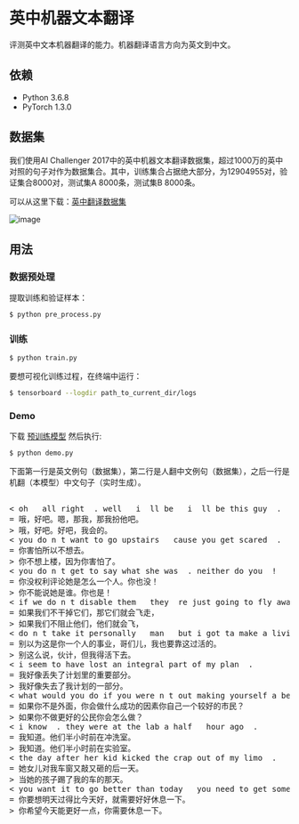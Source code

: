 # 英中机器文本翻译

评测英中文本机器翻译的能力。机器翻译语言方向为英文到中文。


## 依赖

- Python 3.6.8
- PyTorch 1.3.0

## 数据集

我们使用AI Challenger 2017中的英中机器文本翻译数据集，超过1000万的英中对照的句子对作为数据集合。其中，训练集合占据绝大部分，为12904955对，验证集合8000对，测试集A 8000条，测试集B 8000条。

可以从这里下载：[英中翻译数据集](https://challenger.ai/datasets/translation)

![image](https://github.com/foamliu/Transformer/raw/master/images/dataset.png)

## 用法

### 数据预处理
提取训练和验证样本：
```bash
$ python pre_process.py
```

### 训练
```bash
$ python train.py
```

要想可视化训练过程，在终端中运行：
```bash
$ tensorboard --logdir path_to_current_dir/logs
```

### Demo
下载 [预训练模型](https://github.com/foamliu/Scene-Classification/releases/download/v1.0/model.85-0.7657.hdf5) 然后执行:

```bash
$ python demo.py
```

下面第一行是英文例句（数据集），第二行是人翻中文例句（数据集），之后一行是机翻（本模型）中文句子（实时生成）。

<pre>

< oh   all right  . well   i  ll be   i  ll be this guy  .
= 哦，好吧。嗯，那我，那我扮他吧。
> 哦，好吧。好吧，我会的。
< you do n t want to go upstairs   cause you get scared  .
= 你害怕所以不想去。
> 你不想上楼，因为你害怕了。
< you do n t get to say what she was  . neither do you  !
= 你没权利评论她是怎么一个人。你也没！
> 你不能说她是谁。你也是！
< if we do n t disable them   they  re just going to fly away
= 如果我们不干掉它们，那它们就会飞走，
> 如果我们不阻止他们，他们就会飞，
< do n t take it personally   man   but i got ta make a living  .
= 别以为这是你一个人的事业，哥们儿，我也要靠这过活的。
> 别这么说，伙计，但我得活下去。
< i seem to have lost an integral part of my plan  .
= 我好像丢失了计划里的重要部分。
> 我好像失去了我计划的一部分。
< what would you do if you were n t out making yourself a better citizen  ?
= 如果你不是外面，你会做什么成功的因素你自己一个较好的市民？
> 如果你不做更好的公民你会怎么做？
< i know  . they were at the lab a half   hour ago  .
= 我知道。他们半小时前在冲洗室。
> 我知道。他们半小时前在实验室。
< the day after her kid kicked the crap out of my limo  .
= 她女儿对我车窗又敲又砸的后一天。
> 当她的孩子踢了我的车的那天。
< you want it to go better than today   you need to get some rest  .
= 你要想明天过得比今天好，就需要好好休息一下。
> 你希望今天能更好一点，你需要休息一下。


</pre>